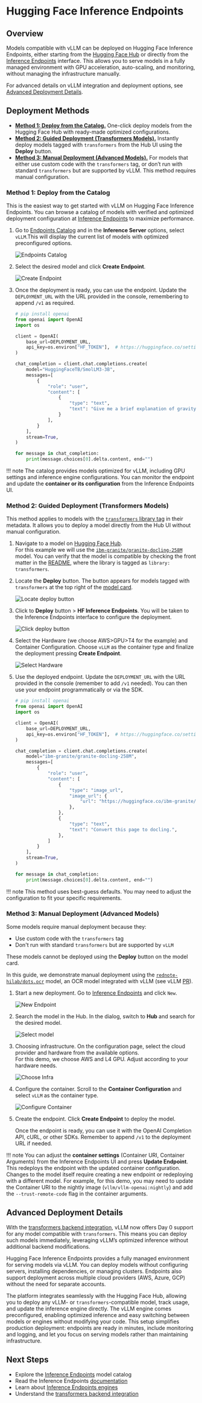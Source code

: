 # Hugging Face Inference Endpoints

## Overview

Models compatible with vLLM can be deployed on Hugging Face Inference Endpoints, either starting from the [Hugging Face Hub](https://huggingface.co) or directly from the [Inference Endpoints](https://endpoints.huggingface.co/) interface. This allows you to serve models in a fully managed environment with GPU acceleration, auto-scaling, and monitoring, without managing the infrastructure manually.

For advanced details on vLLM integration and deployment options, see [Advanced Deployment Details](#advanced-deployment-details).

## Deployment Methods

- [**Method 1: Deploy from the Catalog.**](#method-1-deploy-from-the-catalog) One-click deploy models from the Hugging Face Hub with ready-made optimized configurations.
- [**Method 2: Guided Deployment (Transformers Models).**](#method-2-guided-deployment-transformers-models) Instantly deploy models tagged with `transformers` from the Hub UI using the **Deploy** button.
- [**Method 3: Manual Deployment (Advanced Models).**](#method-3-manual-deployment-advanced-models) For models that either use custom code with the `transformers` tag, or don’t run with standard `transformers` but are supported by vLLM. This method requires manual configuration.

### Method 1: Deploy from the Catalog

This is the easiest way to get started with vLLM on Hugging Face Inference Endpoints. You can browse a catalog of models with verified and optimized deployment configuration at [Inference Endpoints](https://endpoints.huggingface.co/catalog) to maximize performance.

1. Go to [Endpoints Catalog](https://endpoints.huggingface.co/catalog) and in the **Inference Server** options, select `vLLM`.This will display the current list of models with optimized preconfigured options.

    ![Endpoints Catalog](../../assets/deployment/hf-inference-endpoints-catalog.png)

1. Select the desired model and click **Create Endpoint**.

    ![Create Endpoint](../../assets/deployment/hf-inference-endpoints-create-endpoint.png)

1. Once the deployment is ready, you can use the endpoint. Update the `DEPLOYMENT_URL` with the URL provided in the console, remembering to append `/v1` as required.

    ```python
    # pip install openai
    from openai import OpenAI
    import os

    client = OpenAI(
        base_url=DEPLOYMENT_URL,
        api_key=os.environ["HF_TOKEN"],  # https://huggingface.co/settings/tokens
    )

    chat_completion = client.chat.completions.create(
        model="HuggingFaceTB/SmolLM3-3B",
        messages=[
            {
                "role": "user",
                "content": [
                    {
                        "type": "text",
                        "text": "Give me a brief explanation of gravity in simple terms.",
                    }
                ],
            }
        ],
        stream=True,
    )

    for message in chat_completion:
        print(message.choices[0].delta.content, end="")
    ```

!!! note
    The catalog provides models optimized for vLLM, including GPU settings and inference engine configurations. You can monitor the endpoint and update the **container or its configuration** from the Inference Endpoints UI.

### Method 2: Guided Deployment (Transformers Models)

This method applies to models with the [`transformers` library tag](https://huggingface.co/models?library=transformers) in their metadata. It allows you to deploy a model directly from the Hub UI without manual configuration.

1. Navigate to a model on [Hugging Face Hub](https://huggingface.co/models).  
   For this example we will use the [`ibm-granite/granite-docling-258M`](https://huggingface.co/ibm-granite/granite-docling-258M) model. You can verify that the model is compatible by checking the front matter in the [README](https://huggingface.co/ibm-granite/granite-docling-258M/blob/main/README.md), where the library is tagged as `library: transformers`.

2. Locate the **Deploy** button. The button appears for models tagged with `transformers` at the top right of the [model card](https://huggingface.co/ibm-granite/granite-docling-258M).

    ![Locate deploy button](../../assets/deployment/hf-inference-endpoints-locate-deploy-button.png)

3. Click to **Deploy** button > **HF Inference Endpoints**. You will be taken to the Inference Endpoints interface to configure the deployment.

    ![Click deploy button](../../assets/deployment/hf-inference-endpoints-click-deploy-button.png)

4. Select the Hardware (we choose AWS>GPU>T4 for the example) and Container Configuration. Choose `vLLM` as the container type and finalize the deployment pressing **Create Endpoint**.

    ![Select Hardware](../../assets/deployment/hf-inference-endpoints-select-hardware.png)

5. Use the deployed endpoint. Update the `DEPLOYMENT_URL` with the URL provided in the console (remember to add `/v1` needed). You can then use your endpoint programmatically or via the SDK.

    ```python
    # pip install openai
    from openai import OpenAI
    import os

    client = OpenAI(
        base_url=DEPLOYMENT_URL,
        api_key=os.environ["HF_TOKEN"],  # https://huggingface.co/settings/tokens
    )

    chat_completion = client.chat.completions.create(
        model="ibm-granite/granite-docling-258M",
        messages=[
            {
                "role": "user",
                "content": [
                    {
                        "type": "image_url",
                        "image_url": {
                            "url": "https://huggingface.co/ibm-granite/granite-docling-258M/resolve/main/assets/new_arxiv.png",
                        },
                    },
                    {
                        "type": "text",
                        "text": "Convert this page to docling.",
                    },
                ]
            }
        ],
        stream=True,
    )

    for message in chat_completion:
        print(message.choices[0].delta.content, end="")
    ```

!!! note
    This method uses best-guess defaults. You may need to adjust the configuration to fit your specific requirements.

### Method 3: Manual Deployment (Advanced Models)

Some models require manual deployment because they:

- Use custom code with the `transformers` tag
- Don't run with standard `transformers` but are supported by `vLLM`

These models cannot be deployed using the **Deploy** button on the model card.

In this guide, we demonstrate manual deployment using the [`rednote-hilab/dots.ocr`](https://huggingface.co/rednote-hilab/dots.ocr) model, an OCR model integrated with vLLM (see vLLM [PR](https://github.com/vllm-project/vllm/pull/24645)).

1. Start a new deployment. Go to [Inference Endpoints](https://endpoints.huggingface.co/) and click `New`.

    ![New Endpoint](../../assets/deployment/hf-inference-endpoints-new-endpoint.png)

2. Search the model in the Hub. In the dialog, switch to **Hub** and search for the desired model.

    ![Select model](../../assets/deployment/hf-inference-endpoints-select-model.png)

3. Choosing infrastructure. On the configuration page, select the cloud provider and hardware from the available options.  
   For this demo, we choose AWS and L4 GPU. Adjust according to your hardware needs.

    ![Choose Infra](../../assets/deployment/hf-inference-endpoints-choose-infra.png)

4. Configure the container. Scroll to the **Container Configuration** and select `vLLM` as the container type.

    ![Configure Container](../../assets/deployment/hf-inference-endpoints-configure-container.png)

5. Create the endpoint. Click **Create Endpoint** to deploy the model.

    Once the endpoint is ready, you can use it with the OpenAI Completion API, cURL, or other SDKs. Remember to append `/v1` to the deployment URL if needed.

!!! note
    You can adjust the **container settings** (Container URI, Container Arguments) from the Inference Endpoints UI and press **Update Endpoint**. This redeploys the endpoint with the updated container configuration. Changes to the model itself require creating a new endpoint or redeploying with a different model. For example, for this demo, you may need to update the Container URI to the nightly image (`vllm/vllm-openai:nightly`) and add the `--trust-remote-code` flag in the container arguments.

## Advanced Deployment Details

With the [transformers backend integration](https://blog.vllm.ai/2025/04/11/transformers-backend.html), vLLM now offers Day 0 support for any model compatible with `transformers`. This means you can deploy such models immediately, leveraging vLLM’s optimized inference without additional backend modifications.

Hugging Face Inference Endpoints provides a fully managed environment for serving models via vLLM. You can deploy models without configuring servers, installing dependencies, or managing clusters. Endpoints also support deployment across multiple cloud providers (AWS, Azure, GCP) without the need for separate accounts.

The platform integrates seamlessly with the Hugging Face Hub, allowing you to deploy any vLLM- or `transformers`-compatible model, track usage, and update the inference engine directly. The vLLM engine comes preconfigured, enabling optimized inference and easy switching between models or engines without modifying your code. This setup simplifies production deployment: endpoints are ready in minutes, include monitoring and logging, and let you focus on serving models rather than maintaining infrastructure.

## Next Steps

- Explore the [Inference Endpoints](https://endpoints.huggingface.co/catalog) model catalog
- Read the Inference Endpoints [documentation](https://huggingface.co/docs/inference-endpoints/en/index)
- Learn about [Inference Endpoints engines](https://huggingface.co/docs/inference-endpoints/en/engines/vllm)
- Understand the [transformers backend integration](https://blog.vllm.ai/2025/04/11/transformers-backend.html)

